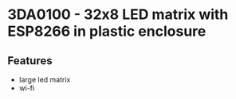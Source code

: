 # 3DA0100 - 32x8 LED matrix with ESP8266 in plastic enclosure

## Features

* large led matrix
* wi-fi
